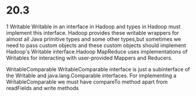 # 20.3
1 
Writable
Writable in an interface in Hadoop and types in Hadoop must implement this interface. Hadoop provides these writable wrappers for almost all Java primitive types and some other types,but sometimes we need to pass custom objects and these custom objects should implement Hadoop's Writable interface.Hadoop MapReduce uses implementations of Writables for interacting with user-provided Mappers and Reducers.

WritableComparable
WritableComparable interface is just a subinterface of the Writable and java.lang.Comparable interfaces. For implementing a WritableComparable we must have compareTo method apart from readFields and write methods
